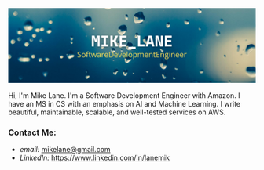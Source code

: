 <!--
**mikelane/mikelane** is a ✨ _special_ ✨ repository because its `README.md` (this file) appears on your GitHub profile.

Here are some ideas to get you started:

- 🔭 I’m currently working on ...
- 🌱 I’m currently learning ...
- 👯 I’m looking to collaborate on ...
- 🤔 I’m looking for help with ...
- 💬 Ask me about ...
- 📫 How to reach me: ...
- 😄 Pronouns: ...
- ⚡ Fun fact: ...
-->
<img src="https://github.com/mikelane/mikelane/blob/master/images/MikeLane.png" />

Hi, I'm Mike Lane. I'm a Software Development Engineer with Amazon. I have an MS in CS with an emphasis on AI and Machine Learning. I write beautiful, maintainable, scalable, and well-tested services on AWS.

### Contact Me:
- *email:* mikelane@gmail.com
- *LinkedIn:* https://www.linkedin.com/in/lanemik
